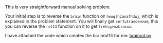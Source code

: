 This is very straightforward manual solving problem.

Your initial step is to reverse the `brain` function on `hwoqlhzanafhdwj`, which is explained in the problem statement. You will finally get `serfutramoenvam`, this you can reverse the `rot13` function on it to get `frehsgenzbrainz`.

I have attached the code which creates the brainrot13 for me: [brainrot.py](./brainrot.py)
